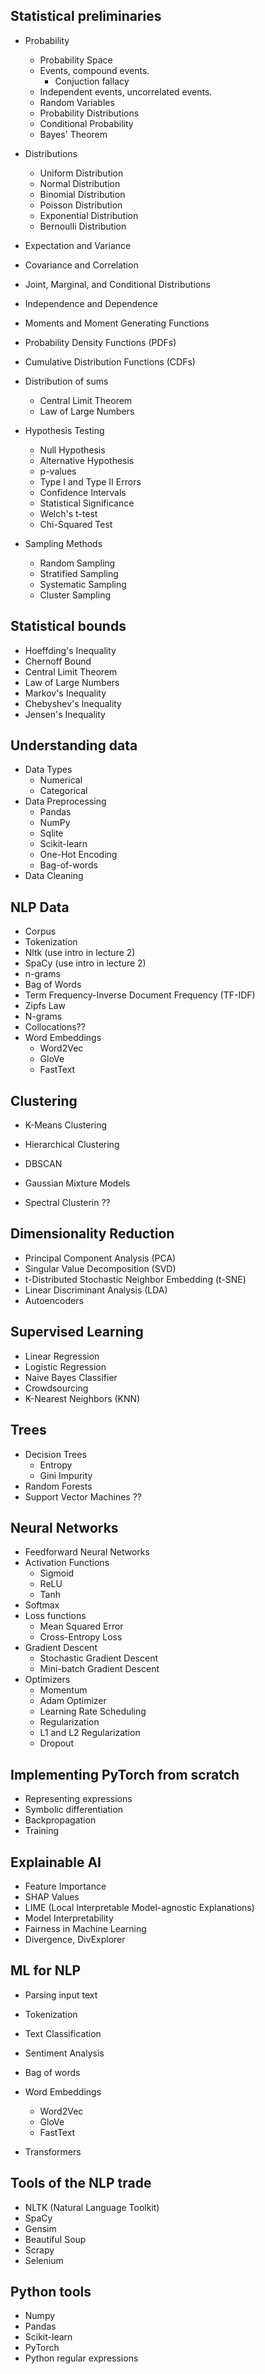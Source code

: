 

## Statistical preliminaries

* Probability
  * Probability Space
  * Events, compound events.
    * Conjuction fallacy
  * Independent events, uncorrelated events.
  * Random Variables
  * Probability Distributions
  * Conditional Probability
  * Bayes' Theorem

* Distributions
  * Uniform Distribution
  * Normal Distribution
  * Binomial Distribution
  * Poisson Distribution
  * Exponential Distribution
  * Bernoulli Distribution

* Expectation and Variance
* Covariance and Correlation
* Joint, Marginal, and Conditional Distributions
* Independence and Dependence
* Moments and Moment Generating Functions
* Probability Density Functions (PDFs)
* Cumulative Distribution Functions (CDFs)
* Distribution of sums
  * Central Limit Theorem
  * Law of Large Numbers
* Hypothesis Testing
  * Null Hypothesis
  * Alternative Hypothesis
  * p-values
  * Type I and Type II Errors
  * Confidence Intervals
  * Statistical Significance
  * Welch's t-test
  * Chi-Squared Test
* Sampling Methods
  * Random Sampling
  * Stratified Sampling
  * Systematic Sampling
  * Cluster Sampling
  
## Statistical bounds
* Hoeffding's Inequality
* Chernoff Bound
* Central Limit Theorem
* Law of Large Numbers
* Markov's Inequality
* Chebyshev's Inequality
* Jensen's Inequality



## Understanding data

* Data Types
  * Numerical
  * Categorical
* Data Preprocessing
  * Pandas
  * NumPy
  * Sqlite
  * Scikit-learn
  * One-Hot Encoding
  * Bag-of-words
* Data Cleaning

## NLP Data

* Corpus
* Tokenization
* Nltk (use intro in lecture 2)
* SpaCy (use intro in lecture 2)
* n-grams
* Bag of Words
* Term Frequency-Inverse Document Frequency (TF-IDF)
* Zipfs Law
* N-grams
* Collocations?? 
* Word Embeddings
  * Word2Vec
  * GloVe
  * FastText


## Clustering
* K-Means Clustering
* Hierarchical Clustering
* DBSCAN

* Gaussian Mixture Models
* Spectral Clusterin ??

## Dimensionality Reduction
* Principal Component Analysis (PCA)
* Singular Value Decomposition (SVD)
* t-Distributed Stochastic Neighbor Embedding (t-SNE)
* Linear Discriminant Analysis (LDA)
* Autoencoders

## Supervised Learning

* Linear Regression
* Logistic Regression
* Naive Bayes Classifier
* Crowdsourcing
* K-Nearest Neighbors (KNN)


## Trees
* Decision Trees
    * Entropy
    * Gini Impurity
* Random Forests
* Support Vector Machines ??

## Neural Networks

* Feedforward Neural Networks
* Activation Functions
  * Sigmoid
  * ReLU
  * Tanh
* Softmax
* Loss functions
  * Mean Squared Error
  * Cross-Entropy Loss
* Gradient Descent
  * Stochastic Gradient Descent
  * Mini-batch Gradient Descent
* Optimizers
    * Momentum
    * Adam Optimizer
    * Learning Rate Scheduling
    * Regularization
    * L1 and L2 Regularization
    * Dropout    

## Implementing PyTorch from scratch

* Representing expressions
* Symbolic differentiation
* Backpropagation
* Training

## Explainable AI

* Feature Importance
* SHAP Values
* LIME (Local Interpretable Model-agnostic Explanations)
* Model Interpretability
* Fairness in Machine Learning
* Divergence, DivExplorer

## ML for NLP

* Parsing input text
* Tokenization
* Text Classification
* Sentiment Analysis

* Bag of words
* Word Embeddings
  * Word2Vec
  * GloVe
  * FastText
* Transformers

## Tools of the NLP trade
* NLTK (Natural Language Toolkit)
* SpaCy
* Gensim
* Beautiful Soup
* Scrapy
* Selenium

## Python tools
* Numpy 
* Pandas
* Scikit-learn
* PyTorch
* Python regular expressions

